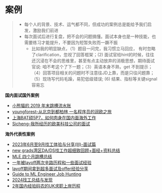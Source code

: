 # 案例

> - 每个人的背景、技术、运气都不同，但成功的案例总是能给予我们启发，激励我们前进
> - 每次面试后进行复盘，把不会的问题搞懂。面试本身也是一种技能，也需要练习才能提升，不要因为短暂失败而一蹶不振
>   - 比如我的明显缺点，（1）题目一问完，我习惯立马回应， 有时忽略了clarification，忽视了回答框架；(2) 面试官给hint的时候，往往还沉浸在不会的思维里，甚至有点主动放弃的消极思想，期待面试官说: 咱不考这个了下一题；（3）英语本身不熟，get 不到提示；（4）回答项目相关的问题时不注意往JD上靠，而是只往问题靠；（5）现场写代码毛躁，易犯低级错误; (6) 结果、指标等关键signal容易忘

**国内面试国外案例**

- [小熊猫的 2019 年末跳槽流水账](https://blog.xxm.plus/%E5%B0%8F%E7%86%8A%E7%8C%AB%E7%9A%84-2019-%E5%B9%B4%E6%9C%AB%E8%B7%B3%E6%A7%BD%E6%B5%81%E6%B0%B4%E8%B4%A6)
- [youngforest-从北京到都柏林 一名程序员的润欧之旅](https://zhuanlan.zhihu.com/p/603300157)
- [上海BAT硕5P7，如何肉身在国内面海外工作](https://www.xiaohongshu.com/explore/64a8cbed000000000f00cd76)
- [Sicheng-我所经历的欧美科技公司的面试](https://www.zhihu.com/question/23921846/answer/2337072383)

**海外代表性案例**

- [2023年6月至9月找工体验与分享(III)-面试篇](https://www.1point3acres.com/bbs/thread-1013082-1-1.html)
- [new grads湾区DA/DS找工作超细致回顾+面经+资料总结](https://www.1point3acres.com/bbs/thread-469408-1-1.html)
- [MLE 四个月跳槽总结](https://www.1point3acres.com/bbs/thread-1034084-1-1.html)
- [一年被layoff两次辛路历程和一些面试经验](https://www.1point3acres.com/bbs/thread-1034698-1-1.html)
- [layoff期间拿到超多面试及offer经验分享](https://www.1point3acres.com/bbs/thread-991886-1-1.html)
- [Guide to ML Engineer Job Hunting](https://www.yuan-meng.com/posts/mle_interviews/)
- [2024找工总结与发现](https://www.1point3acres.com/bbs/thread-1098907-1-1.html)
- [2年国内经验码农的UK求职上岸历程](https://www.1point3acres.com/bbs/thread-1031661-1-1.html)
